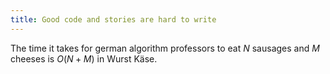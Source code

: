 ```yaml
---
title: Good code and stories are hard to write
---
```


The time it takes for german algorithm professors to eat $N$ sausages and $M$ cheeses is $O(N+M)$ in Wurst Käse.
